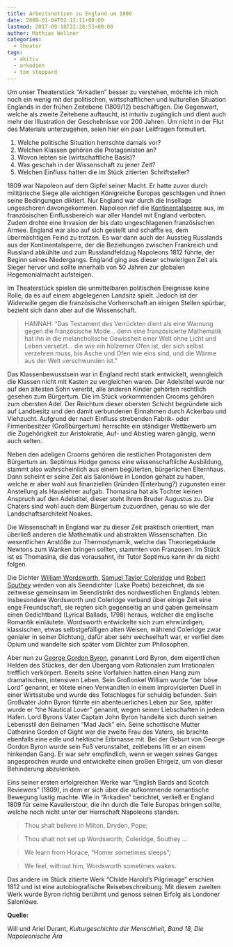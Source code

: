 ```yaml
---
title: Arbeitsnotizen zu England um 1800
date: 2009-01-04T02:12:11+00:00
lastmod: 2017-09-18T22:28:53+00:00
author: Mathias Wellner
categories:
  - theater
tags:
  - akitiv
  - arkadien
  - tom stoppard
---
```

Um unser Theaterstück &#8220;Arkadien&#8221; besser zu verstehen, möchte ich mich noch ein wenig mit der politischen, wirtschaftlichen und kulturellen Situation Englands in der frühen Zeitebene (1809/12) beschäftigen. Die Gegenwart, welche als zweite Zeitebene auftaucht, ist intuitiv zugänglich und dient auch mehr der Illustration der Geschehnisse vor 200 Jahren. Um nicht in der Flut des Materials unterzugehen, seien hier ein paar Leitfragen formuliert.

  1. Welche politische Situation herrschte damals vor?
  2. Welchen Klassen gehören die Protagonisten an?
  3. Wovon lebten sie (wirtschaftliche Basis)?
  4. Was geschah in der Wissenschaft zu jener Zeit?
  5. Welchen Einfluss hatten die im Stück zitierten Schriftsteller?

1809 war Napoleon auf dem Gipfel seiner Macht. Er hatte zuvor durch militärische Siege alle wichtigen Königreiche Europas geschlagen und ihnen seine Bedingungen diktiert. Nur England war durch die Insellage ungeschoren davongekommen. Napoleon rief die [Kontinentalsperre](http://de.wikipedia.org/wiki/Kontinentalsperre) aus, im französischen Einflussbereich war aller Handel mit England verboten. Zudem drohte eine Invasion der bis dato ungeschlagenen französischen Armee. England war also auf sich gestellt und schaffte es, dem übermächtigen Feind zu trotzen. Es war dann auch der Ausstieg Russlands aus der Kontinentalsperre, der die Beziehungen zwischen Frankreich und Russland abkühlte und zum Russlandfeldzug Napoleons 1812 führte, der Beginn seines Niedergangs. England ging aus dieser schwierigen Zeit als Sieger hervor und sollte innerhalb von 50 Jahren zur globalen Hegemonialmacht aufsteigen.

Im Theaterstück spielen die unmittelbaren politischen Ereignisse keine Rolle, da es auf einem abgelegenen Landsitz spielt. Jedoch ist der Widerwille gegen die französische Vorherrschaft an einigen Stellen spürbar, bezieht sich dann aber auf die Wissenschaft.

> HANNAH: &#8220;Das Testament des Verrückten dient als eine Warnung gegen die französische Mode&#8230; denn eine französisierte Mathematik hat ihn in die melancholische Gewissheit einer Welt ohne Licht und Leben versetzt&#8230; die wie ein hölzerner Ofen ist, der sich selbst verzehren muss, bis Asche und Ofen wie eins sind, und die Wärme aus der Welt verschwunden ist.&#8221; 

Das Klassenbewusstsein war in England recht stark entwickelt, wenngleich die Klassen nicht mit Kasten zu vergleichen waren. Der Adelstitel wurde nur auf den ältesten Sohn vererbt, alle anderen Kinder gehörten rechtlich gesehen zum Bürgertum. Die im Stück vorkommenden Crooms gehören zum obersten Adel. Der Reichtum dieser obersten Schicht begründete sich auf Landbesitz und den damit verbundenen Einnahmen durch Ackerbau und Viehzucht. Aufgrund der nach Einfluss strebenden Fabrik- oder Firmenbesitzer (Großbürgertum) herrschte ein ständiger Wettbewerb um die Zugehörigkeit zur Aristokratie, Auf- und Abstieg waren gängig, wenn auch selten.

Neben den adeligen Crooms gehören die restlichen Protagonisten dem Bürgertum an. Septimus Hodge genoss eine wissenschaftliche Ausbildung, stammt also wahrscheinlich aus einem begüterten, bürgerlichen Elternhaus. Dann scheint er seine Zeit als Salonlöwe in London gehabt zu haben, welche er aber wohl aus finanziellen Gründen (Enterbung?) zugunsten einer Anstellung als Hauslehrer aufgab. Thomasina hat als Tochter keinen Anspruch auf den Adelstitel, dieser steht ihrem Bruder Augustus zu. Die Chaters sind wohl auch dem Bürgertum zuzuordnen, genau so wie der Landschaftsarchitekt Noakes.

Die Wissenschaft in England war zu dieser Zeit praktisch orientiert, man überließ anderen die Mathematik und abstrakten Wissenschaften. Die wesentlichen Anstöße zur Thermodynamik, welche das Theoriegebäude Newtons zum Wanken bringen sollten, stammten von Franzosen. Im Stück ist es Thomasina, die das vorausahnt, ihr Tutor Septimus kann ihr da nicht folgen.

Die Dichter [William Wordsworth](http://de.wikipedia.org/wiki/William_Wordsworth), [Samuel Taylor Coleridge](http://de.wikipedia.org/wiki/Samuel_Taylor_Coleridge) und [Robert Southey](http://de.wikipedia.org/wiki/Robert_Southey) werden von als Seendichter (Lake Poets) bezeichnet, da sie zeitweise gemeinsam im Seendistrikt des nordwestlichen Englands lebten. Insbesondere Wordsworth und Coleridge verband über einige Zeit eine enge Freundschaft, sie regten sich gegenseitig an und gaben gemeinsam einen Gedichtband (Lyrical Ballads, 1798) heraus, welcher die englische Romantik einläutete. Wordsworth entwickelte sich zum ehrwürdigen, klassischen, etwas selbstgefälligen alten Weisen, während Coleridge zwar genialer in seiner Dichtung, dafür aber sehr wechselhaft war, er verfiel dem Opium und wandelte sich später vom Dichter zum Philosophen.

Aber nun zu [George Gordon Byron](http://de.wikipedia.org/wiki/George_Gordon_Byron), genannt Lord Byron, dem eigentlichen Helden des Stückes, der den Übergang vom Rationalen zum Irrationalen trefflich verkörpert. Bereits seine Vorfahren hatten einen Hang zum dramatischen, intensiven Leben. Sein Großonkel William wurde &#8220;der böse Lord&#8221; genannt, er tötete einen Verwandten in einem improvisierten Duell in einer Wirtsstube und wurde des Totschlages für schuldig befunden. Sein Großvater John Byron führte ein abenteuerliches Leben zur See, später wurde er &#8220;the Nautical Lover&#8221; genannt, wegen seiner Liebschaften in jedem Hafen. Lord Byrons Vater Captain John Byron handelte sich durch seinen Lebensstil den Beinamen &#8220;Mad Jack&#8221; ein. Seine schottische Mutter Catherine Gordon of Gight war die zweite Frau des Vaters, sie brachte ebenfalls eine edle und hektische Erbmasse mit. Bei der Geburt von George Gordon Byron wurde sein Fuß verunstaltet, zeitlebens litt er an einem hinkenden Gang. Er war sehr empfindlich, wenn er wegen seines Ganges angesprochen wurde und entwickelte einen großen Ehrgeiz, um von dieser Behinderung abzulenken.

Eins seiner ersten erfolgreichen Werke war &#8220;English Bards and Scotch Reviewers&#8221; (1809), in dem er sich über die aufkommende romantische Bewegung lustig machte. Wie in &#8220;Arkadien&#8221; berichtet, verließ er England 1809 für seine Kavalierstour, die ihn durch die Teile Europas bringen sollte, welche noch nicht unter der Herrschaft Napoleons standen.

> Thou shalt believe in Milton, Dryden, Pope;
  
> Thou shalt not set up Wordsworth, Coleridge, Southey &#8230;
  
> We learn from Horace, &#8220;Homer sometimes sleeps&#8221;;
  
> We feel, without him, Wordsworth sometimes wakes. 

Das andere im Stück zitierte Werk &#8220;Childe Harold&#8217;s Pilgrimage&#8221; erschien 1812 und ist eine autobiografische Reisebeschreibung. Mit diesem zweiten Werk wurde Byron richtig berühmt und genoss seinen Erfolg als Londoner Salonlöwe.

**Quelle:**

Will und Ariel Durant, _Kulturgeschichte der Menschheit, Band 18, Die Napoleonische Ära_